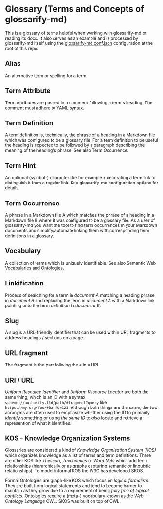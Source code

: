 # Glossary (Terms and Concepts of glossarify-md)

This is a glossary of terms helpful when working with glossarify-md or reading its docs. It also serves as an example and is processed by glossarify-md itself using the [glossarify-md.conf.json](../glossarify-md.conf.json) configuration at the root of this repo.

## Alias

An alternative term or spelling for a term.

<!--
## Term

Terms are headings in a markdown file which has been configured to be a *glossary file*.
-->

## Term Attribute
<!-- aliases: term attributes, term-attribute -->

Term Attributes are passed in a comment following a term's heading. The comment must adhere to YAML syntax.

## Term Definition

A term definition is, technically, the phrase of a heading in a Markdown file which was configured to be a glossary file. For a term definition to be useful the heading is expected to be followed by a paragraph describing the meaning of the heading's phrase. See also Term Occurrence.

## Term Hint
<!-- aliases: term hint, term-hint -->

An optional (symbol-) character like for example `↴` decorating a term link to distinguish it from a regular link. See glossarify-md configuration options for details.

## Term Occurrence
<!-- aliases: term occurrence, term occurrences -->

A phrase in a Markdown file A which matches the phrase of a heading in a Markdown file B where B was configured to be a glossary file. As a user of glossarify-md you want the tool to find term occurrences in your Markdown documents and simplify/automate linking them with corresponding term definitions in a glossary.

## Vocabulary
<!-- aliases: vocabularies, Formal Ontologies -->
[vocabularies]: https://www.w3.org/standards/semanticweb/ontology

A collection of terms which is uniquely identifiable. See also [Semantic Web Vocabularies and Ontologies][vocabularies].

## Linkification

Process of searching for a term in *document A* matching a heading phrase in
*document B* and replacing the term in *document A* with a Markdown link pointing
onto the term definition in *document B*.

## Slug
<!-- aliases: slug, slugs -->

A slug is a URL-friendly identifier that can be used within URL fragments to address headings / sections on a page.

## URL fragment
<!-- aliases: URL fragments -->

The fragment is the part follwing the `#` in a URL.

## URI / URL
<!-- aliases: URI, URL -->

*Uniform Resource Identifier* and *Uniform Resource Locator* are both the same thing, which is an ID with a syntax `scheme://authority.tld/path/#fragment?query` like `https://my.org/foo/#bar?q=123`. Although both things are the same, the two acronyms are often used to emphasize whether using the ID to primarily *identify* something or using *the same ID* to *also* locate and retrieve a represention of what it identifies.

## KOS - Knowledge Organization Systems
<!-- aliases: KOS, Knowledge Organization System -->

Glossaries are considered a kind of *Knowledge Organisation System (KOS)* which organizes knowledge as a list of terms and term definitions. There are other KOS like *Thesauri*, *Taxonomies* or *Word Nets* which add term relationships (hierarchically or as graphs capturing semantic or linguistic relationships). To model informal KOS the W3C has developed SKOS.

Formal Ontologies are graph-like KOS which focus on *logical formalism*. They are built from logical statements and tend to become harder to maintain as they grow due to a requirement of being *fully free of logical conflicts*. Ontologies require a (meta-) vocabulary known as the *Web Ontology Language* OWL. SKOS was built on top of OWL.
